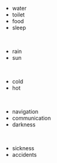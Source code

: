 ---
---


- water
- toilet
- food
- sleep

<br>

- rain 
- sun

<br>

- cold 
- hot

<br>

- navigation
- communication 
- darkness

<br>

- sickness
- accidents

